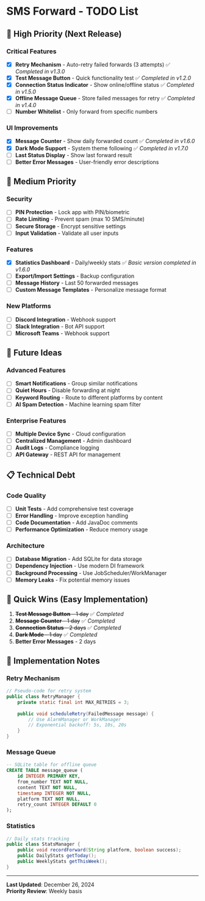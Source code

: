 # SMS Forward - TODO List

## 🚨 **High Priority (Next Release)**

### Critical Features

- [x] **Retry Mechanism** - Auto-retry failed forwards (3 attempts) ✅ *Completed in v1.3.0*
- [x] **Test Message Button** - Quick functionality test ✅ *Completed in v1.2.0*
- [x] **Connection Status Indicator** - Show online/offline status ✅ *Completed in v1.5.0*
- [x] **Offline Message Queue** - Store failed messages for retry ✅ *Completed in v1.4.0*
- [ ] **Number Whitelist** - Only forward from specific numbers

### UI Improvements

- [x] **Message Counter** - Show daily forwarded count ✅ *Completed in v1.6.0*
- [x] **Dark Mode Support** - System theme following ✅ *Completed in v1.7.0*
- [ ] **Last Status Display** - Show last forward result
- [ ] **Better Error Messages** - User-friendly error descriptions

## 🔧 **Medium Priority**

### Security

- [ ] **PIN Protection** - Lock app with PIN/biometric
- [ ] **Rate Limiting** - Prevent spam (max 10 SMS/minute)
- [ ] **Secure Storage** - Encrypt sensitive settings
- [ ] **Input Validation** - Validate all user inputs

### Features

- [x] **Statistics Dashboard** - Daily/weekly stats ✅ *Basic version completed in v1.6.0*
- [ ] **Export/Import Settings** - Backup configuration
- [ ] **Message History** - Last 50 forwarded messages
- [ ] **Custom Message Templates** - Personalize message format

### New Platforms

- [ ] **Discord Integration** - Webhook support
- [ ] **Slack Integration** - Bot API support
- [ ] **Microsoft Teams** - Webhook support

## 🌟 **Future Ideas**

### Advanced Features

- [ ] **Smart Notifications** - Group similar notifications
- [ ] **Quiet Hours** - Disable forwarding at night
- [ ] **Keyword Routing** - Route to different platforms by content
- [ ] **AI Spam Detection** - Machine learning spam filter

### Enterprise Features

- [ ] **Multiple Device Sync** - Cloud configuration
- [ ] **Centralized Management** - Admin dashboard
- [ ] **Audit Logs** - Compliance logging
- [ ] **API Gateway** - REST API for management

## 📋 **Technical Debt**

### Code Quality

- [ ] **Unit Tests** - Add comprehensive test coverage
- [ ] **Error Handling** - Improve exception handling
- [ ] **Code Documentation** - Add JavaDoc comments
- [ ] **Performance Optimization** - Reduce memory usage

### Architecture

- [ ] **Database Migration** - Add SQLite for data storage
- [ ] **Dependency Injection** - Use modern DI framework
- [ ] **Background Processing** - Use JobScheduler/WorkManager
- [ ] **Memory Leaks** - Fix potential memory issues

## 🚀 **Quick Wins (Easy Implementation)**

1. ~~**Test Message Button** - 1 day~~ ✅ *Completed*
2. ~~**Message Counter** - 1 day~~ ✅ *Completed*
3. ~~**Connection Status** - 2 days~~ ✅ *Completed*
4. ~~**Dark Mode** - 1 day~~ ✅ *Completed*
5. **Better Error Messages** - 2 days

## 📝 **Implementation Notes**

### Retry Mechanism

```java
// Pseudo-code for retry system
public class RetryManager {
    private static final int MAX_RETRIES = 3;
    
    public void scheduleRetry(FailedMessage message) {
        // Use AlarmManager or WorkManager
        // Exponential backoff: 5s, 10s, 20s
    }
}
```

### Message Queue

```sql
-- SQLite table for offline queue
CREATE TABLE message_queue (
    id INTEGER PRIMARY KEY,
    from_number TEXT NOT NULL,
    content TEXT NOT NULL,
    timestamp INTEGER NOT NULL,
    platform TEXT NOT NULL,
    retry_count INTEGER DEFAULT 0
);
```

### Statistics

```java
// Daily stats tracking
public class StatsManager {
    public void recordForward(String platform, boolean success);
    public DailyStats getToday();
    public WeeklyStats getThisWeek();
}
```

---

**Last Updated**: December 26, 2024  
**Priority Review**: Weekly basis
